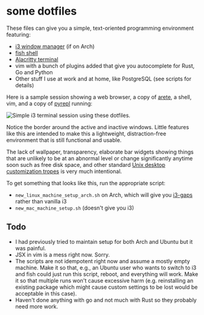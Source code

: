 # some dotfiles

These files can give you a simple, text-oriented programming environment featuring:

* <a href="https://i3wm.org/">i3 window manager</a> (if on Arch)
* <a href="http://fishshell.com/">fish shell</a>
* <a href="https://github.com/jwilm/alacritty">Alacritty terminal</a>
* vim with a bunch of plugins added that give you autocomplete for Rust, Go and Python
* Other stuff I use at work and at home, like PostgreSQL (see scripts for details)

Here is a sample session showing a web browser, a copy of <a
href="https://github.com/fearofcode/arete">arete</a>, a shell, vim, and a copy of <a
href="https://github.com/fearofcode/pyrepl">pyrepl</a> running:

<img src="https://raw.githubusercontent.com/fearofcode/shared/master/dotfiles.png" alt="Simple i3 terminal session using these dotfiles.">

Notice the border around the active and inactive windows. Little features like this are
intended to make this a lightweight, distraction-free environment that is still functional
and usable.

The lack of wallpaper, transparency, elaborate bar widgets showing things that are
unlikely to be at an abnormal level or change significantly anytime soon such as free disk
space, and other standard <a href="https://www.reddit.com/r/unixporn/">Unix desktop
customization tropes</a> is very much intentional.

To get something that looks like this, run the appropriate script:

- `new_linux_machine_setup_arch.sh` on Arch, which will give you <a href="https://github.com/Airblader/i3">i3-gaps</a>
    rather than vanilla i3
- `new_mac_machine_setup.sh` (doesn't give you i3)

## Todo

- I had previously tried to maintain setup for both Arch and Ubuntu but it was painful.
- JSX in vim is a mess right now. Sorry.
- The scripts are not idempotent right now and assume a mostly empty machine. Make it so that, e.g., an Ubuntu user who
    wants to switch to i3 and fish could just run this script, reboot, and everything will
    work. Make it so that multiple runs won't cause excessive harm (e.g. reinstalling an
    existing package which might cause custom settings to be lost would be acceptable in
    this case).
- Haven't done anything with go and not much with Rust so they probably need more work.
